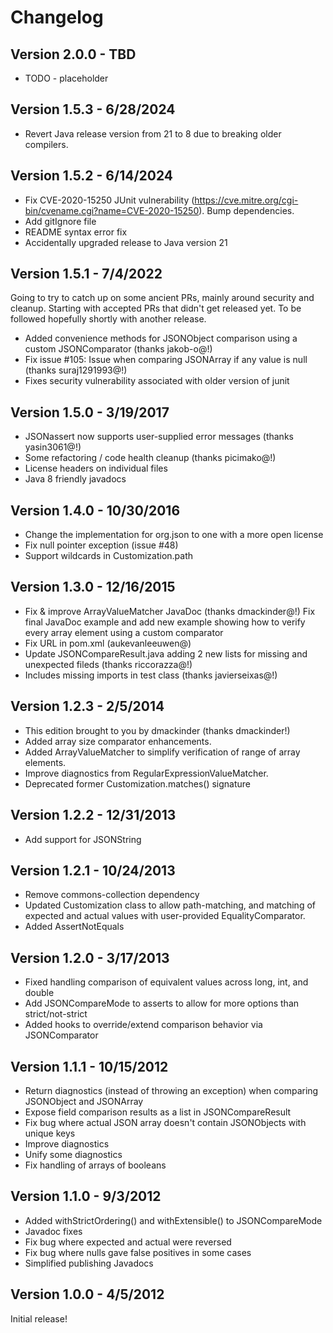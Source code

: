 Changelog
=========

Version 2.0.0 - TBD
-------------------
 - TODO - placeholder

Version 1.5.3 - 6/28/2024
-------------------------
 - Revert Java release version from 21 to 8 due to breaking older compilers.

Version 1.5.2 - 6/14/2024
-------------------------
 - Fix CVE-2020-15250 JUnit vulnerability (https://cve.mitre.org/cgi-bin/cvename.cgi?name=CVE-2020-15250). Bump 
   dependencies.
 - Add gitIgnore file
 - README syntax error fix
 - Accidentally upgraded release to Java version 21

Version 1.5.1 - 7/4/2022
------------------------
Going to try to catch up on some ancient PRs, mainly around security and cleanup. Starting with accepted PRs that
didn't get released yet. To be followed hopefully shortly with another release.
 - Added convenience methods for JSONObject comparison using a custom JSONComparator (thanks jakob-o@!)
 - Fix issue #105: Issue when comparing JSONArray if any value is null (thanks suraj1291993@!)
 - Fixes security vulnerability associated with older version of junit

Version 1.5.0 - 3/19/2017
-------------------------
 - JSONassert now supports user-supplied error messages (thanks yasin3061@!)
 - Some refactoring / code health cleanup (thanks picimako@!)
 - License headers on individual files
 - Java 8 friendly javadocs

Version 1.4.0 - 10/30/2016
--------------------------
 - Change the implementation for org.json to one with a more open license
 - Fix null pointer exception (issue #48)
 - Support wildcards in Customization.path

Version 1.3.0 - 12/16/2015
--------------------------
 - Fix & improve ArrayValueMatcher JavaDoc (thanks dmackinder@!)
     Fix final JavaDoc example and add new example showing how to verify
     every array element using a custom comparator
 - Fix URL in pom.xml (aukevanleeuwen@)
 - Update JSONCompareResult.java adding 2 new lists for missing and unexpected fileds (thanks riccorazza@!)
 - Includes missing imports in test class (thanks javierseixas@!)

Version 1.2.3 - 2/5/2014
------------------------
 - This edition brought to you by dmackinder (thanks dmackinder!)
 - Added array size comparator enhancements.
 - Added ArrayValueMatcher to simplify verification of range of array elements.
 - Improve diagnostics from RegularExpressionValueMatcher.
 - Deprecated former Customization.matches() signature

Version 1.2.2 - 12/31/2013
--------------------------
 - Add support for JSONString

Version 1.2.1 - 10/24/2013
--------------------------
 - Remove commons-collection dependency
 - Updated Customization class to allow path-matching, and matching of expected and actual values with user-provided
   EqualityComparator.
 - Added AssertNotEquals

Version 1.2.0 - 3/17/2013
-------------------------
 - Fixed handling comparison of equivalent values across long, int, and double
 - Add JSONCompareMode to asserts to allow for more options than strict/not-strict
 - Added hooks to override/extend comparison behavior via JSONComparator

Version 1.1.1 - 10/15/2012
--------------------------
 - Return diagnostics (instead of throwing an exception) when comparing JSONObject and JSONArray
 - Expose field comparison results as a list in JSONCompareResult
 - Fix bug where actual JSON array doesn't contain JSONObjects with unique keys
 - Improve diagnostics
 - Unify some diagnostics
 - Fix handling of arrays of booleans

Version 1.1.0 - 9/3/2012
------------------------
 - Added withStrictOrdering() and withExtensible() to JSONCompareMode
 - Javadoc fixes
 - Fix bug where expected and actual were reversed
 - Fix bug where nulls gave false positives in some cases
 - Simplified publishing Javadocs

Version 1.0.0 - 4/5/2012
------------------------
Initial release!

